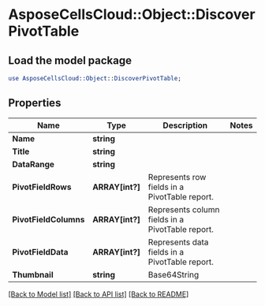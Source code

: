 # AsposeCellsCloud::Object::DiscoverPivotTable 

## Load the model package
```perl
use AsposeCellsCloud::Object::DiscoverPivotTable;
```

## Properties
Name | Type | Description | Notes
------------ | ------------- | ------------- | -------------
**Name** | **string** |  |
**Title** | **string** |  |
**DataRange** | **string** |  |
**PivotFieldRows** | **ARRAY[int?]** | Represents row fields in a PivotTable report. |
**PivotFieldColumns** | **ARRAY[int?]** | Represents column fields in a PivotTable report. |
**PivotFieldData** | **ARRAY[int?]** | Represents data fields in a PivotTable report. |
**Thumbnail** | **string** | Base64String |  

[[Back to Model list]](../README.md#documentation-for-models) [[Back to API list]](../README.md#documentation-for-api-endpoints) [[Back to README]](../README.md)

